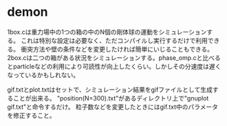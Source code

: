 # demon
1box.cは重力場中の1つの箱の中のN個の剛体球の運動をシミュレーションする。
これは特別な設定は必要なく、ただコンパイルし実行するだけで利用できる。
衝突方法や壁の条件などを変更したければ簡単にいじることもできる。
2box.cは二つの箱がある状況をシミュレーションする。phase_omp.cと比べるとparticleなどの利用により可読性が向上したくらい。しかしその分速度は遅くなっているかもしれない。

gif.txtとplot.txtはセットで、シミュレーション結果をgifファイルとして生成することが出来る。
"position(N=300).txt"があるディレクトリ上で"gnuplot gif.txt"と命令するだけ。
粒子数などを変更したときにはgif.txt中のパラメータを修正すること。
